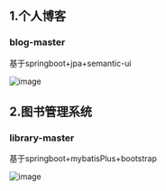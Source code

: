 ## 1.个人博客
### blog-master

基于springboot+jpa+semantic-ui

![image](https://user-images.githubusercontent.com/101373229/159656482-e14370dd-ea2c-4354-b8b7-9f9e5bd9c99d.png)

## 2.图书管理系统
### library-master

基于springboot+mybatisPlus+bootstrap

![image](https://user-images.githubusercontent.com/101373229/159658134-3e7ba450-9570-45f4-923b-c47354bb49cb.png)

